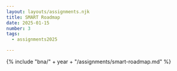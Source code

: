 ```yaml
---
layout: layouts/assignments.njk
title: SMART Roadmap
date: 2025-01-15
number: 3
tags:
  - assignments2025

---
```



{% include "bna/" + year + "/assignments/smart-roadmap.md" %}
